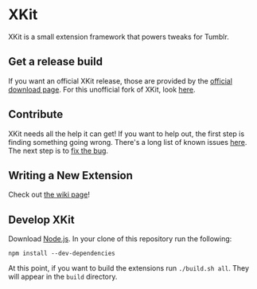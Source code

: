 # XKit
XKit is a small extension framework that powers tweaks for Tumblr.

## Get a release build
If you want an official XKit release, those are provided by the [official
download page](http://www.xkit.info/download). For this unofficial fork of
XKit, look [here](https://github.com/hobinjk/XKit/releases).

## Contribute
XKit needs all the help it can get! If you want to help out, the first step is
finding something going wrong. There's a long list of known issues
[here](http://new-xkit-extension.tumblr.com/known-bugs). The next step is to
[fix the bug](https://github.com/hobinjk/XKit/wiki/Fixing-a-bug).

## Writing a New Extension
Check out [the wiki page](https://github.com/hobinjk/XKit/wiki/Writing-a-New-Extension)!

## Develop XKit
Download [Node.js](https://nodejs.org/). In your clone of this repository run
the following:
```
npm install --dev-dependencies
```
At this point, if you want to build the extensions run `./build.sh all`. They
will appear in the `build` directory.
